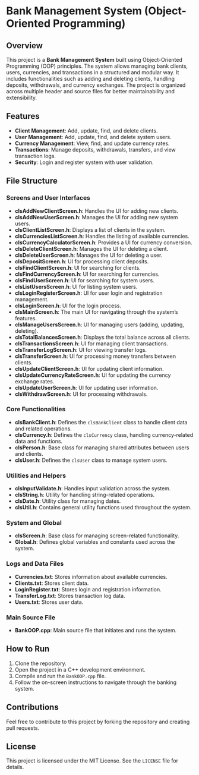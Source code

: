 # Bank Management System (Object-Oriented Programming)

## Overview
This project is a **Bank Management System** built using Object-Oriented Programming (OOP) principles. The system allows managing bank clients, users, currencies, and transactions in a structured and modular way. It includes functionalities such as adding and deleting clients, handling deposits, withdrawals, and currency exchanges. The project is organized across multiple header and source files for better maintainability and extensibility.

## Features
- **Client Management**: Add, update, find, and delete clients.
- **User Management**: Add, update, find, and delete system users.
- **Currency Management**: View, find, and update currency rates.
- **Transactions**: Manage deposits, withdrawals, transfers, and view transaction logs.
- **Security**: Login and register system with user validation.

## File Structure

### Screens and User Interfaces

- **clsAddNewClientScreen.h**: Handles the UI for adding new clients.
- **clsAddNewUserScreen.h**: Manages the UI for adding new system users.
- **clsClientListScreen.h**: Displays a list of clients in the system.
- **clsCurrenciesListScreen.h**: Handles the listing of available currencies.
- **clsCurrencyCalculatorScreen.h**: Provides a UI for currency conversion.
- **clsDeleteClientScreen.h**: Manages the UI for deleting a client.
- **clsDeleteUserScreen.h**: Manages the UI for deleting a user.
- **clsDepositScreen.h**: UI for processing client deposits.
- **clsFindClientScreen.h**: UI for searching for clients.
- **clsFindCurrencyScreen.h**: UI for searching for currencies.
- **clsFindUserScreen.h**: UI for searching for system users.
- **clsListUsersScreen.h**: UI for listing system users.
- **clsLoginRegisterScreen.h**: UI for user login and registration management.
- **clsLoginScreen.h**: UI for the login process.
- **clsMainScreen.h**: The main UI for navigating through the system’s features.
- **clsManageUsersScreen.h**: UI for managing users (adding, updating, deleting).
- **clsTotalBalancesScreen.h**: Displays the total balance across all clients.
- **clsTransactionsScreen.h**: UI for managing client transactions.
- **clsTransferLogScreen.h**: UI for viewing transfer logs.
- **clsTransferScreen.h**: UI for processing money transfers between clients.
- **clsUpdateClientScreen.h**: UI for updating client information.
- **clsUpdateCurrencyRateScreen.h**: UI for updating the currency exchange rates.
- **clsUpdateUserScreen.h**: UI for updating user information.
- **clsWithdrawScreen.h**: UI for processing withdrawals.

### Core Functionalities

- **clsBankClient.h**: Defines the `clsBankClient` class to handle client data and related operations.
- **clsCurrency.h**: Defines the `clsCurrency` class, handling currency-related data and functions.
- **clsPerson.h**: Base class for managing shared attributes between users and clients.
- **clsUser.h**: Defines the `clsUser` class to manage system users.

### Utilities and Helpers

- **clsInputValidate.h**: Handles input validation across the system.
- **clsString.h**: Utility for handling string-related operations.
- **clsDate.h**: Utility class for managing dates.
- **clsUtil.h**: Contains general utility functions used throughout the system.

### System and Global

- **clsScreen.h**: Base class for managing screen-related functionality.
- **Global.h**: Defines global variables and constants used across the system.

### Logs and Data Files

- **Currencies.txt**: Stores information about available currencies.
- **Clients.txt**: Stores client data.
- **LoginRegister.txt**: Stores login and registration information.
- **TransferLog.txt**: Stores transaction log data.
- **Users.txt**: Stores user data.

### Main Source File

- **BankOOP.cpp**: Main source file that initiates and runs the system.

## How to Run
1. Clone the repository.
2. Open the project in a C++ development environment.
3. Compile and run the `BankOOP.cpp` file.
4. Follow the on-screen instructions to navigate through the banking system.

## Contributions
Feel free to contribute to this project by forking the repository and creating pull requests.

## License
This project is licensed under the MIT License. See the `LICENSE` file for details.
